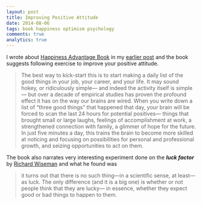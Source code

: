 ```yaml
---
layout: post
title: Improving Positive Attitude
date: 2014-08-06
tags: book happiness optimism psychology
comments: true
analytics: true
---
```



I wrote about [Happiness Advantage Book](http://www.amazon.com/Happiness-Advantage-Principles-Psychology-Performance-ebook/dp/B003F3PMYI) in my [earlier post](../../happiness-advantage/) and the book suggests following exercise to improve your positive attitude.

> The best way to kick-start this is to start making a daily list of the good things in your job, your career, and your life. It may sound hokey, or ridiculously simple— and indeed the activity itself is simple— but over a decade of empirical studies has proven the profound effect it has on the way our brains are wired. When you write down a list of “three good things” that happened that day, your brain will be forced to scan the last 24 hours for potential positives— things that brought small or large laughs, feelings of accomplishment at work, a strengthened connection with family, a glimmer of hope for the future. In just five minutes a day, this trains the brain to become more skilled at noticing and focusing on possibilities for personal and professional growth, and seizing opportunities to act on them.

The book also narrates very interesting experiment done on the ***luck factor*** by [Richard Wiseman](http://www.amazon.com/The-Luck-Factor-Essential-Principles/dp/1401359418) and what he found was

> it turns out that there is no such thing—in a scientific sense, at least— as luck. The only difference (and it is a big one) is whether or not people think that they are lucky— in essence, whether they expect good or bad things to happen to them.

